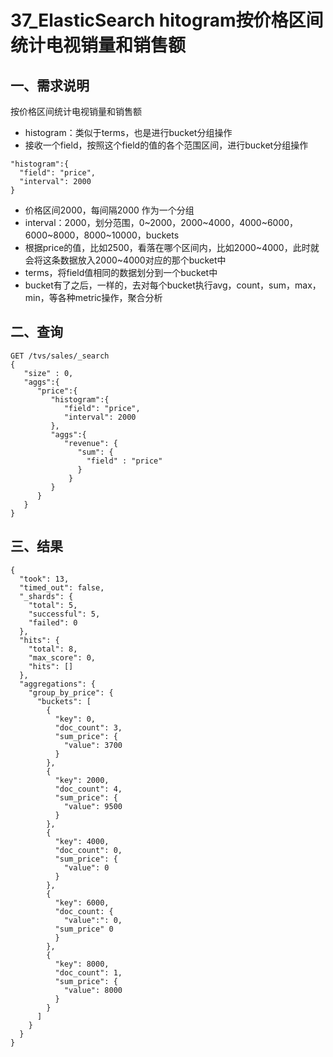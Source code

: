 # 37_ElasticSearch hitogram按价格区间统计电视销量和销售额

## 一、需求说明

按价格区间统计电视销量和销售额

* histogram：类似于terms，也是进行bucket分组操作
* 接收一个field，按照这个field的值的各个范围区间，进行bucket分组操作

```
"histogram":{ 
  "field": "price",
  "interval": 2000
}

```

* 价格区间2000，每间隔2000 作为一个分组
* interval：2000，划分范围，0~2000，2000~4000，4000~6000，6000~8000，8000~10000，buckets
* 根据price的值，比如2500，看落在哪个区间内，比如2000~4000，此时就会将这条数据放入2000~4000对应的那个bucket中
* terms，将field值相同的数据划分到一个bucket中
* bucket有了之后，一样的，去对每个bucket执行avg，count，sum，max，min，等各种metric操作，聚合分析

## 二、查询

```
GET /tvs/sales/_search
{
   "size" : 0,
   "aggs":{
      "price":{
         "histogram":{ 
            "field": "price",
            "interval": 2000
         },
         "aggs":{
            "revenue": {
               "sum": { 
                 "field" : "price"
               }
             }
         }
      }
   }
}

```
## 三、结果

```
{
  "took": 13,
  "timed_out": false,
  "_shards": {
    "total": 5,
    "successful": 5,
    "failed": 0
  },
  "hits": {
    "total": 8,
    "max_score": 0,
    "hits": []
  },
  "aggregations": {
    "group_by_price": {
      "buckets": [
        {
          "key": 0,
          "doc_count": 3,
          "sum_price": {
            "value": 3700
          }
        },
        {
          "key": 2000,
          "doc_count": 4,
          "sum_price": {
            "value": 9500
          }
        },
        {
          "key": 4000,
          "doc_count": 0,
          "sum_price": {
            "value": 0
          }
        },
        {
          "key": 6000,
          "doc_count: {
            "value":": 0,
          "sum_price" 0
          }
        },
        {
          "key": 8000,
          "doc_count": 1,
          "sum_price": {
            "value": 8000
          }
        }
      ]
    }
  }
}

```

